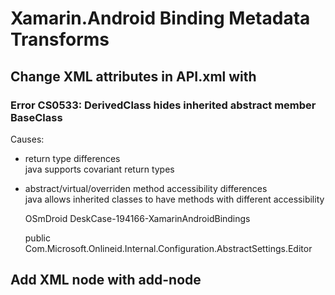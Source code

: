 # Xamarin.Android Binding Metadata Transforms


## Change XML attributes in API.xml with <attr></attr>

###	Error CS0533: DerivedClass hides inherited abstract member BaseClass

Causes:

*	return type differences		
	java supports covariant return types		
*	abstract/virtual/overriden method accessibility differences 		
	java allows inherited classes to have methods with different accessibility		
	

	OSmDroid
	DeskCase-194166-XamarinAndroidBindings 

	<!--
	Com.Microsoft.Onlineid.Sts.Request.ServiceRequest.cs(85,85): 
	Error CS0533: 
		`Com.Microsoft.Onlineid.Sts.Request.ServiceRequest.InstantiateResponse()' 
	hides inherited abstract member 
		`Com.Microsoft.Onlineid.Sts.Request.AbstractStsRequest.InstantiateResponse()' 
	-->

	
	
	<!--
	Com.Microsoft.Onlineid.Sts.ServerConfig.cs(80,80): 
	Error CS0533: 
		`Com.Microsoft.Onlineid.Sts.ServerConfig.Edit()' 
	hides inherited abstract member 
		`Com.Microsoft.Onlineid.Internal.Configuration.AbstractSettings.Edit()'


	DerivedClass
		public virtual unsafe global::Com.Microsoft.Onlineid.Sts.ServerConfig.Editor Edit ()
	BaseClass
		protected abstract global::Com.Microsoft.Onlineid.Internal.Configuration.AbstractSettings.Editor Edit ()

	-->
	<attr
		path="/api/package[@name='com.microsoft.onlineid.internal.configuration']/class[@name='AbstractSettings']/method[@name='edit' and count(parameter)=0]"
		name="visibility"
		>
		public
	</attr>
	<attr
		path="/api/package[@name='com.microsoft.onlineid.sts']/class[@name='ServerConfig']/method[@name='edit' and count(parameter)=0]"
		name="managedReturn"
		>
		Com.Microsoft.Onlineid.Internal.Configuration.AbstractSettings.Editor
	</attr>
	
	
	
## Add XML node with add-node


  <add-node
  	path="/api/package[@name='com.microsoft.onlineid.internal.sso.client.request']/class[@name='GetAccountByIdRequest']"
  	>
		<method 
			visibility="public" abstract="false" static="false" return="Java.Lang.Object" name="call"
			deprecated="not deprecated" final="false"  native="false"  synchronized="false" 
			>
		</method>
  </add-node>

  
  